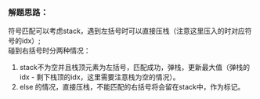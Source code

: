 ### 解题思路：
符号匹配可以考虑stack，遇到左括号时可以直接压栈（注意这里压入的时对应符号的idx）;  
碰到右括号时分两种情况：
1. stack不为空并且栈顶元素为左括号，匹配成功，弹栈，更新最大值（弹栈的idx - 剩下栈顶的idx，这里需要注意栈为空的情况）。
2. else 的情况，直接压栈，不能匹配的右括号将会留在stack中，作为标记。

